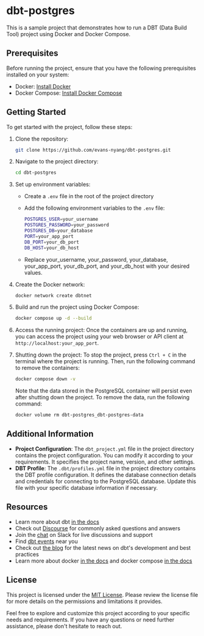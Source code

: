 # dbt-postgres

This is a sample project that demonstrates how to run a DBT (Data Build Tool) project using Docker and Docker Compose.

## Prerequisites

Before running the project, ensure that you have the following prerequisites installed on your system:

- Docker: [Install Docker](https://docs.docker.com/get-docker/)
- Docker Compose: [Install Docker Compose](https://docs.docker.com/compose/install/)

## Getting Started

To get started with the project, follow these steps:

1. Clone the repository:

   ```bash
   git clone https://github.com/evans-nyang/dbt-postgres.git
    ```

2. Navigate to the project directory:

   ```bash
   cd dbt-postgres
   ```

3. Set up environment variables:
    - Create a `.env` file in the root of the project directory
    - Add the following environment variables to the `.env` file:

        ```bash
        POSTGRES_USER=your_username
        POSTGRES_PASSWORD=your_password
        POSTGRES_DB=your_database
        PORT=your_app_port
        DB_PORT=your_db_port
        DB_HOST=your_db_host

        ```

    - Replace your_username, your_password, your_database, your_app_port, your_db_port, and your_db_host with your desired values.

4. Create the Docker network:

   ```bash
   docker network create dbtnet
   ```

5. Build and run the project using Docker Compose:

   ```bash
   docker compose up -d --build
   ```

6. Access the running project:
    Once the containers are up and running, you can access the project using your web browser or API client at `http://localhost:your_app_port`.

7. Shutting down the project:
    To stop the project, press `Ctrl + C` in the terminal where the project is running. Then, run the following command to remove the containers:

    ```bash
    docker compose down -v
    ```

    Note that the data stored in the PostgreSQL container will persist even after shutting down the project. To remove the data, run the following command:

    ```bash
    docker volume rm dbt-postgres_dbt-postgres-data
    ```

## Additional Information

- **Project Configuration**: The `dbt_project.yml` file in the project directory contains the project configuration. You can modify it according to your requirements. It specifies the project name, version, and other settings.
- **DBT Profile**: The `.dbt/profiles.yml` file in the project directory contains the DBT profile configuration. It defines the database connection details and credentials for connecting to the PostgreSQL database. Update this file with your specific database information if necessary.

## Resources

- Learn more about dbt [in the docs](https://docs.getdbt.com/docs/introduction)
- Check out [Discourse](https://discourse.getdbt.com/) for commonly asked questions and answers
- Join the [chat](https://community.getdbt.com/) on Slack for live discussions and support
- Find [dbt events](https://events.getdbt.com) near you
- Check out [the blog](https://blog.getdbt.com/) for the latest news on dbt's development and best practices
- Learn more about docker [in the docs](https://docs.docker.com/) and docker compose [in the docs](https://docs.docker.com/compose/)

## License

 This project is licensed under the [MIT License](LICENSE). Please review the license file for more details on the permissions and limitations it provides.

 Feel free to explore and customize this project according to your specific needs and requirements. If you have any questions or need further assistance, please don't hesitate to reach out.
